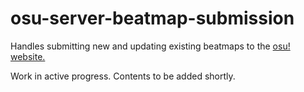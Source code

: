 # osu-server-beatmap-submission

Handles submitting new and updating existing beatmaps to the [osu! website.](https://osu.ppy.sh/)

Work in active progress. Contents to be added shortly.
